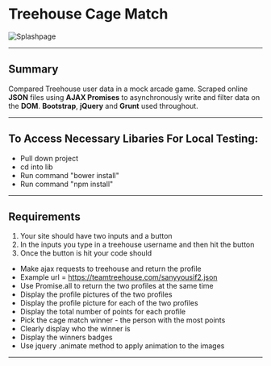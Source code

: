# Treehouse Cage Match

![Splashpage]()

<hr>

## Summary
Compared Treehouse user data in a mock arcade game. Scraped online **JSON** files using **AJAX Promises** to asynchronously write and filter data on the **DOM**. **Bootstrap**, **jQuery** and **Grunt** used throughout.

<hr>

## To Access Necessary Libaries For Local Testing:
 - Pull down project
 - cd into lib
 - Run command "bower install"
 - Run command "npm install"


<hr>

## Requirements
1. Your site should have two inputs and a button
1. In the inputs you type in a treehouse username and then hit the button
1. Once the button is hit your code should
 - Make ajax requests to treehouse and return the profile
 - Example url = https://teamtreehouse.com/sanyyousif2.json
 - Use Promise.all to return the two profiles at the same time
 - Display the profile pictures of the two profiles
 - Display the profile picture for each of the two profiles
 - Display the total number of points for each profile
 - Pick the cage match winner - the person with the most points
 - Clearly display who the winner is
 - Display the winners badges
 - Use jquery .animate method to apply animation to the images

<hr>